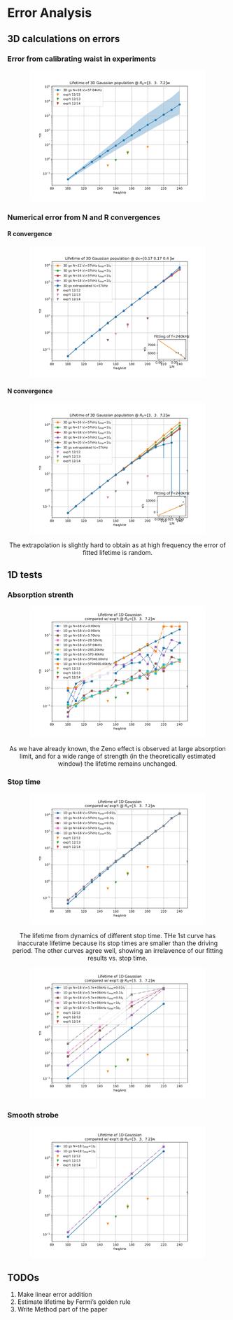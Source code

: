 # Error Analysis

<link rel="stylesheet" type="text/css" href="auto-number-title.css" />

## 3D calculations on errors

### Error from calibrating waist in experiments

<div align=center> <img src=3d_err_gs_lt.jpg width="400" />

</div>

### Numerical error from N and R convergences

#### R convergence

<div align=center> <img src=3d_R_gs_lt.jpg width="400" />
</div>

#### N convergence

<div align=center> <img src=3d_N_gs_lt.jpg width="400" />

The extrapolation is slightly hard to obtain as at high frequency the error of fitted lifetime is random.
</div>

## 1D tests

### Absorption strenth

<div align=center> <img src=1d_zeno_lt.jpg width="400" />

As we have already known, the Zeno effect is observed at large absorption limit, and for a wide range of strength (in the theoretically estimated window) the lifetime remains unchanged.
</div>

### Stop time

<div align=center> <img src=1d_st_lt_good.jpg width="400" />

The lifetime from dynamics of different stop time. THe 1st curve has inaccurate lifetime because its stop times are smaller than the driving period. The other curves agree well, showing an irrelavence of our fitting results vs. stop time.

<img src=1d_st_lt_bad.jpg width="400" />

</div>

### Smooth strobe

<div align=center> <img src=1d_smooth_lt.jpg width="400" />
</div>

## TODOs

1. Make linear error addition
2. Estimate lifetime by Fermi’s golden rule
3. Write Method part of the paper
